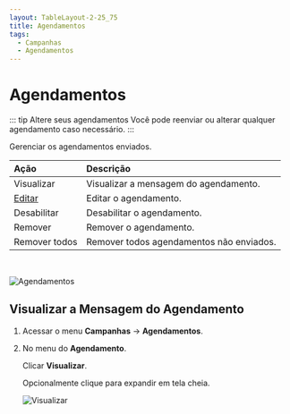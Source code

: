 ```yaml
---
layout: TableLayout-2-25_75
title: Agendamentos
tags:
  - Campanhas
  - Agendamentos
---
```


# Agendamentos

::: tip Altere seus agendamentos
Você pode reenviar ou alterar qualquer agendamento caso necessário.
:::

Gerenciar os agendamentos enviados.

| Ação                    | Descrição                                |
| :---------------------- | :--------------------------------------- |
| Visualizar              | Visualizar a mensagem do agendamento.    |
| [Editar](edit_schedule) | Editar o agendamento.                    |
| Desabilitar             | Desabilitar o agendamento.               |
| Remover                 | Remover o agendamento.                   |
| Remover todos           | Remover todos agendamentos não enviados. |

<br>

![Agendamentos](https://cdn.phishx.io/phishx-docs/images/phishx_campaigns_schedules_02.webp)

## Visualizar a Mensagem do Agendamento

1. Acessar o menu **Campanhas** -> **Agendamentos**.

2. No menu do **Agendamento**.

   Clicar **Visualizar**.

   Opcionalmente clique para expandir em tela cheia.

   ![Visualizar](https://cdn.phishx.io/phishx-docs/images/phishx_campaigns_schedules_03.webp)
